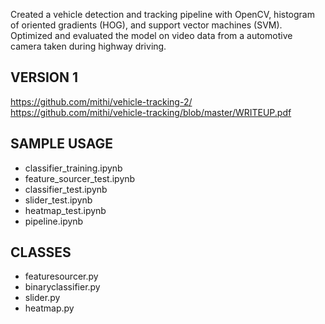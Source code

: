 Created a vehicle detection and tracking pipeline with OpenCV, histogram of oriented gradients (HOG), and support vector machines (SVM). Optimized and evaluated the model on video data from a automotive camera taken during highway driving.

## VERSION 1
https://github.com/mithi/vehicle-tracking-2/
https://github.com/mithi/vehicle-tracking/blob/master/WRITEUP.pdf

## SAMPLE USAGE
- classifier_training.ipynb
- feature_sourcer_test.ipynb
- classifier_test.ipynb
- slider_test.ipynb
- heatmap_test.ipynb
- pipeline.ipynb

## CLASSES
- featuresourcer.py
- binaryclassifier.py
- slider.py
- heatmap.py
